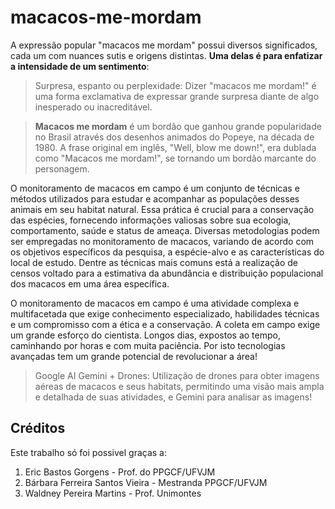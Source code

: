 # macacos-me-mordam

A expressão popular "macacos me mordam" possui diversos significados, cada um com nuances sutis e origens distintas. **Uma delas é para enfatizar a intensidade de um sentimento**:

> Surpresa, espanto ou perplexidade: Dizer "macacos me mordam!" é uma forma exclamativa de expressar grande surpresa diante de algo inesperado ou inacreditável.

> **Macacos me mordam** é um bordão que ganhou grande popularidade no Brasil através dos desenhos animados do Popeye, na década de 1980. A frase original em inglês, "Well, blow me down!", era dublada como "Macacos me mordam!", se tornando um bordão marcante do personagem.

O monitoramento de macacos em campo é um conjunto de técnicas e métodos utilizados para estudar e acompanhar as populações desses animais em seu habitat natural. Essa prática é crucial para a conservação das espécies, fornecendo informações valiosas sobre sua ecologia, comportamento, saúde e status de ameaça. Diversas metodologias podem ser empregadas no monitoramento de macacos, variando de acordo com os objetivos específicos da pesquisa, a espécie-alvo e as características do local de estudo. Dentre as técnicas mais comuns está a realização de censos voltado para a estimativa da abundância e distribuição populacional dos macacos em uma área específica.

O monitoramento de macacos em campo é uma atividade complexa e multifacetada que exige conhecimento especializado, habilidades técnicas e um compromisso com a ética e a conservação. A coleta em campo exige um grande esforço do cientista. Longos dias, expostos ao tempo, caminhando por horas e com muita paciência. Por isto tecnologias avançadas tem um grande potencial de revolucionar a área!

> Google AI Gemini + Drones: Utilização de drones para obter imagens aéreas de macacos e seus habitats, permitindo uma visão mais ampla e detalhada de suas atividades, e Gemini para analisar as imagens!

## Créditos

Este trabalho só foi possivel graças a:

1. Eric Bastos Gorgens - Prof. do PPGCF/UFVJM
2. Bárbara Ferreira Santos Vieira - Mestranda PPGCF/UFVJM 
3. Waldney Pereira Martins - Prof. Unimontes
